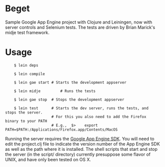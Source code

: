 Beget
=====

Sample Google App Engine project with Clojure and Leiningen, now with
server controls and Selenium tests. The tests are driven by Brian Marick's
midje test framework.

Usage
=====

        $ lein deps

        $ lein compile

        $ lein gae start # Starts the development appserver

        $ lein midje 		 # Runs the tests

        $ lein gae stop  # Stops the development appserver

        $ lein test 	 # Starts the dev server, runs the tests, and stops the server.
						 # For this you also need to add the Firefox binary to your PATH
						 # E.g.,  $>	export PATH=$PATH:/Applications/Firefox.app/Contents/MacOS

				
Running the server requires the [Google App Engine SDK](http://code.google.com/appengine/downloads.html). 
You will need to edit the project.clj file to indicate the version
number of the App Engine SDK as well as the path where it is installed.
The shell scripts that start and stop the server (in the script/ directory) currently presuppose some flavor
of UNIX, and have only been tested on OS X.

